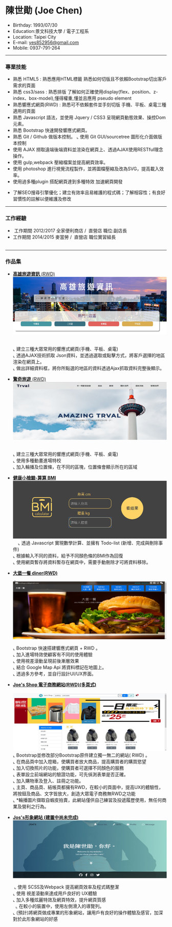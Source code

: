 # 陳世勛 (Joe Chen) 
- Birthday: 1993/07/30
- Education:景文科技大學 / 電子工程系
- Location: Taipei City
- E-mail: yes852956@gmail.com
- Mobile: 0937-791-264
<hr>

### 專業技能
- 熟悉 HTML5 : 熟悉應用HTML標籤 熟悉如何切版且不依賴Bootstrap切出客戶需求的頁面
- 熟悉 css3/sass : 熟悉排版 了解如何正確使用display(flex、position、z-index、box-model),懂得權重,懂並且應用 pseudo element
- 熟悉響應式網頁(RWD) : 熟悉可不依賴套件並手刻切版 手機、平板、桌電三種適用的頁面
- 熟悉 Javascript 語法，並使用 Jquery / CSS3 呈現網頁動態效果、操控Dom元素。
- 熟悉 Bootstrap 快速開發響應式網頁。
- 熟悉 Git / Github 做版本控制。
⌞ 使用 Git GUI/sourcetree 圖形化介面做版本控制
- 使用 AJAX 撈取遠端後端資料並渲染在網頁上、透過AJAX使用RESTful理念操作。
- 使用 gulp,webpack 壓縮檔案並提高網頁效率。
- 使用 photoshop 進行視覺流程製作，並將圖檔壓縮及改為SVG，提高載入效率。
- 使用過多種plugin 搭配網頁達到多種特效 加速網頁開發
* 了解SEO搜尋引擎優化；建立有效率且易維護的程式碼；了解相容性；有良好習慣性的註解以便維護及修改
<hr>

### 工作經驗 
-  工作期間 2012/2017 全家便利商店 /  直營店 職位:副店長 <span></span><BR>
-  工作期間 2014/2015 麥當勞 /  直營店 職位實習組長 <span></span><BR>  

<hr>

### 作品集 
- <a href="https://joechen0730.github.io/trval/" target="blank"><B>高雄旅遊資訊</B> (RWD)</a> <BR>
  <a href="https://joechen0730.github.io/trval/" target="blank"><img src="trval.png" width="500" height="180"><BR></a> <BR>
  
  ⌞ 建立三種大眾常用的響應式網頁(手機、平板、桌電)  <BR>
  ⌞ 透過AJAX技術抓取 Json資料，並透過選取或點擊方式，將客戶選擇的地區渲染在網頁上。<BR>
  ⌞ 做出詳細資料框，將你所點選的地區的資料透過Ajax抓取資料完整後顯示。<BR>

- <a href="https://joechen0730.github.io/trvaltime/"><B>驚奇旅遊</B> (RWD)</a> <BR>
  <a href="https://joechen0730.github.io/trvaltime/"><img src="amazingtrval.png" width="500" height="180"><BR></a><BR>

  ⌞ 建立三種大眾常用的響應式網頁(手機、平板、桌電) <BR>
  ⌞ 使用多種動畫進場特校<BR>
  ⌞ 加入輪播及位置條，在不同的區塊，位置條會顯示所在的區域<BR>
  
- <a href="https://joechen1.000webhostapp.com/bmi/" target="blank"><B>健康小檢驗-算算 BMI </B> </a> <BR>
  <a href="https://joechen1.000webhostapp.com/bmi/" target="blank"><img src="bmi-page.png" width="500" height="180"></a> <BR>
     
  ⌞ 透過 Javascript 實現數學計算、並擁有 Todo-list (新增、完成與刪除事件) <BR> 
  ⌞ 根據輸入不同的資料，給予不同顏色條的BMI作為回復<BR>
  ⌞ 使用網頁暫存將資料暫存在網頁中，需要手動刪除才可將資料移除。<BR>
  
  
- <a href="https://joechen0730.github.io/diner/" target="blank"><B>大堡一餐 diner(RWD) </B> </a> <BR>
  <a href="https://joechen0730.github.io/diner/" target="blank"> <img src="diner.png" width="500" height="180"></a><BR>
 
  ⌞ Bootstrap 快速搭建響應式網頁 + RWD 。 <BR>
  ⌞ 加入進場特效使顧客有不同的使用體驗<BR>
  ⌞ 使用視差滾動呈現前後漸層效果<BR>
  ⌞ 結合 Google Map Api 將資料標記在地圖上。<BR>
  ⌞ 透過多方參考，並自行設計UI/UX界面。<BR>
  

- <a href="https://joechen0730.github.io/Joe-shop/" target="blank"><B>Joe's Shop 電子商務網站(RWD)(多頁式) </B> </a> <BR>
  <a href="https://joechen0730.github.io/Joe-shop/" target="blank"><img src="Joe's-shop.jpg" width="500" height="180"></a><BR>
  ⌞ Bootstrap並修改部分Bootstrap原件建立獨一無二的網站( RWD) 。 <BR>
  ⌞ 在商品頁中加入燈箱，使購買者放大商品，提高購買者的購買慾望<BR>
  ⌞ 加入切換照片的功能，使購買者可選擇不同顏色的服務<BR>
  ⌞ 表單設立前端網站的驗證功能，可先偵測表單是否正確。<BR>
  ⌞ 加入購物車及登入、註冊之功能。<BR>
  ⌞ 主頁、商品頁、結帳頁都擁有RWD，在較小的頁面中，提高UX的體驗性，將按鈕及商品、文字皆放大，創造大眾電子商務無RWD之功能<BR>
  ⌞ *輪播圖片擷取自蝦皮拍賣，此網站僅供自己練習及投遞履歷使用，無任何商業及營利之行為。<BR>
  
  
- <a href="#" target="blank"><B>Jos's形象網站 (建置中尚未完成)</B></a><BR>
  <img src="header.jpg" width="500" height="180"><BR>
 
   ⌞ 使用 SCSS及Webpack 提高網頁效率及程式碼整潔<BR>
   ⌞ 使用 視差滾動來達成用戶良好的 UX體驗<BR>
   ⌞ 加入多種炫麗特效及網頁特效，提升網頁質感<BR>
   ⌞ 在較小的裝置中，使用左側滑入的導覽列。<BR>
   ⌞ (預計)將網頁做成專業的形象網站，讓用戶有良好的操作體驗及感官，加深對於此形象網站的好感<BR>

